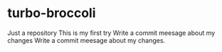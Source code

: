 # turbo-broccoli
Just a repository
This is my first try   Write a commit meesage about my changes   Write a commit meesage about my changes.
